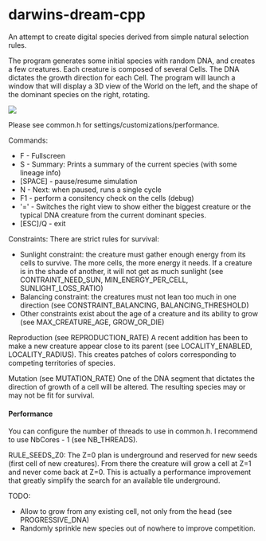 darwins-dream-cpp
=================
 
An attempt to create digital species derived from simple natural selection rules.


The program generates some initial species with random DNA, and creates a few creatures.
Each creature is composed of several Cells.
The DNA dictates the growth direction for each Cell.
The program will launch a window that will display a 3D view of the World on the left, and the shape of the dominant species on the right, rotating.

![](https://raw.github.com/benji/darwins-dream-cpp/master/docs/screenshot-3.png)

Please see common.h for settings/customizations/performance.

Commands:
  * F - Fullscreen
  * S - Summary: Prints a summary of the current species (with some lineage info)
  * [SPACE] - pause/resume simulation
  * N - Next: when paused, runs a single cycle
  * F1 - perform a consitency check on the cells (debug)
  * '=' - Switches the right view to show either the biggest creature or the typical DNA creature from the current dominant species.
  * [ESC]/Q - exit

Constraints:
There are strict rules for survival:
  * Sunlight constraint: the creature must gather enough energy from its cells to survive. The more cells, the more energy it needs. If a creature is in the shade of another, it will not get as much sunlight (see CONTRAINT_NEED_SUN, MIN_ENERGY_PER_CELL, SUNLIGHT_LOSS_RATIO)
  * Balancing constraint: the creatures must not lean too much in one direction (see CONSTRAINT_BALANCING, BALANCING_THRESHOLD)
  * Other constraints exist about the age of a creature and its ability to grow (see MAX_CREATURE_AGE, GROW_OR_DIE)

Reproduction (see REPRODUCTION_RATE)
A recent addition has been to make a new creature appear close to its parent (see LOCALITY_ENABLED, LOCALITY_RADIUS). This creates patches of colors corresponding to competing territories of species.

Mutation (see MUTATION_RATE)
One of the DNA segment that dictates the direction of growth of a cell will be altered. The resulting species may or may not be fit for survival.

<h4>Performance</h4>
You can configure the number of threads to use in common.h. I recommend to use NbCores - 1 (see NB_THREADS).

RULE_SEEDS_Z0:
The Z=0 plan is underground and reserved for new seeds (first cell of new creatures).
From there the creature will grow a cell at Z=1 and never come back at Z=0.
This is actually a performance improvement that greatly simplify the search for an available tile underground.

TODO:
- Allow to grow from any existing cell, not only from the head (see PROGRESSIVE_DNA)
- Randomly sprinkle new species out of nowhere to improve competition. 

